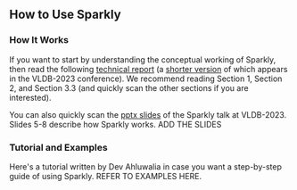 ## How to Use Sparkly

### How It Works

If you want to start by understanding the conceptual working of Sparkly, then read the following [technical report](https://pages.cs.wisc.edu/~anhai/papers1/sparkly-tr22.pdf) (a [shorter version](https://pages.cs.wisc.edu/~anhai/papers1/sparkly-vldb2023.pdf) of which appears in the VLDB-2023 conference). We recommend reading Section 1, Section 2, and Section 3.3 (and quickly scan the other sections if you are interested). 

You can also quickly scan the [pptx slides](https://pages.cs.wisc.edu/~anhai/papers1/sparkly-talk-vldb2023.pptx) of the Sparkly talk at VLDB-2023. Slides 5-8 describe how Sparkly works. ADD THE SLIDES

### Tutorial and Examples

Here's a tutorial written by Dev Ahluwalia in case you want a step-by-step guide of using Sparkly. REFER TO EXAMPLES HERE.


